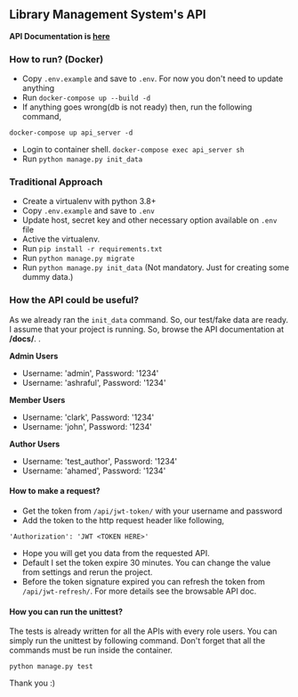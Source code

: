 ## Library Management System's API

**API Documentation is <a target="_blank" href="/docs/">here</a>**

### How to run? (Docker)
* Copy `.env.example` and save to `.env`. For now you don't need to update anything
* Run `docker-compose up --build -d`
* If anything goes wrong(db is not ready) then, run the following command,
```
docker-compose up api_server -d
```
* Login to container shell. `docker-compose exec api_server sh`
* Run `python manage.py init_data`

### Traditional Approach
* Create a virtualenv with python 3.8+
* Copy `.env.example` and save to `.env`
* Update host, secret key and other necessary option available on `.env` file
* Active the virtualenv.
* Run `pip install -r requirements.txt`
* Run `python manage.py migrate`
* Run `python manage.py init_data` (Not mandatory. Just for creating some dummy data.)

### How the API could be useful?
As we already ran the `init_data` command. So, our test/fake data are ready. I assume that your project is running.
So, browse the API documentation at **/docs/**. .

**Admin Users**  
* Username: 'admin', Password: '1234'   
* Username: 'ashraful', Password: '1234'    

**Member Users**  
* Username: 'clark', Password: '1234'   
* Username: 'john', Password: '1234'   

**Author Users**  
* Username: 'test_author', Password: '1234'   
* Username: 'ahamed', Password: '1234'   

#### How to make a request?
* Get the token from `/api/jwt-token/` with your username and password
* Add the token to the http request header like following,
```
'Authorization': 'JWT <TOKEN HERE>'
```
* Hope you will get you data from the requested API.
* Default I set the token expire 30 minutes. You can change the value from settings and rerun the project.
* Before the token signature expired you can refresh the token from `/api/jwt-refresh/`. For more details see the browsable API doc.

#### How you can run the unittest?
The tests is already written for all the APIs with every role users. You can simply run the unittest by following command. 
Don't forget that all the commands must be run inside the container.  
```
python manage.py test 
```

Thank you :)
